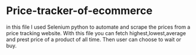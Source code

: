 # Price-tracker-of-ecommerce
in this file I used Selenium python to automate and scrape the prices from a price tracking website.
With this file you can fetch highest,lowest,average and prest price of a product of all time. Then user can choose to wait or buy.
